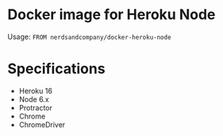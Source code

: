 # Docker image for Heroku Node

Usage: `FROM nerdsandcompany/docker-heroku-node`

# Specifications

* Heroku 16
* Node 6.x
* Protractor
* Chrome
* ChromeDriver
